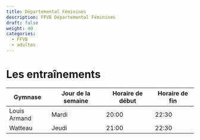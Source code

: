 ```yaml
---
title: Départemental Féminines
description: FFVB Départemental Féminines
draft: false
weight: 40
categories:
  - FFVB
  - adultes
---
```


# Les entraînements

| Gymnase      | Jour de la semaine | Horaire de début | Horaire de fin |
| ------------ | ------------------ | ---------------- | -------------- |
| Louis Armand | Mardi              | 20:00            | 22:30          |
| Watteau      | Jeudi              | 21:00            | 22:30          |
